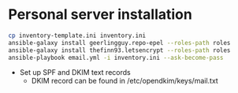 # Personal server installation

```sh
cp inventory-template.ini inventory.ini
ansible-galaxy install geerlingguy.repo-epel --roles-path roles
ansible-galaxy install thefinn93.letsencrypt --roles-path roles
ansible-playbook email.yml -i inventory.ini --ask-become-pass
```

* Set up SPF and DKIM text records
  * DKIM record can be found in /etc/opendkim/keys/mail.txt
